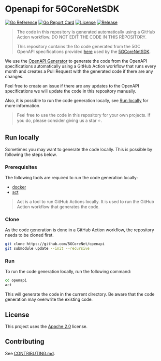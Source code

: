 # Openapi for 5GCoreNetSDK
    
[![Go Reference](https://pkg.go.dev/badge/github.com/5GCoreNet/openapi.svg)](https://pkg.go.dev/github.com/5GCoreNet/openapi)
[![Go Report Card](https://goreportcard.com/badge/github.com/5GCoreNet/openapi)](https://goreportcard.com/report/github.com/5GCoreNet/openapi)
[![License](https://img.shields.io/github/license/5GCoreNet/openapi)](LICENSE)
[![Release](https://img.shields.io/github/v/release/5GCoreNet/openapi)](https://github.com/5GCoreNet/openapi/releases/latest)

> The code in this repository is generated automatically using a GitHub Action workflow. DO NOT EDIT THE CODE IN THIS REPOSITORY.
> 
> This repository contains the Go code generated from the 5GC OpenAPI specifications provided [here](https://github.com/jdegre/5GC_APIs) used by the [5GCoreNetSDK](https://github.com/5GCoreNet/5GCoreNetSDK).

We use the [OpenAPI Generator](https://openapi-generator.tech/) to generate the code from the OpenAPI specifications automatically using a GitHub Action workflow 
that runs every month and creates a Pull Request with the generated code if there are any changes. 

Feel free to create an issue if there are any updates to the OpenAPI specifications we will update the code in this repository manually.

Also, it is possible to run the code generation locally, see [Run locally](#run-locally) for more information.

> Feel free to use the code in this repository for your own projects. If you do, please consider giving us a star :star:.

## Run locally

Sometimes you may want to generate the code locally. This is possible by following the steps below.

### Prerequisites

The following tools are required to run the code generation locally:

- [docker](https://docs.docker.com/get-docker/)
- [act](https://github.com/nektos/act#installation)

> Act is a tool to run GitHub Actions locally. It is used to run the GitHub Action workflow that generates the code.

### Clone

As the code generation is done in a GitHub Action workflow, the repository needs to be cloned first.

```bash
git clone https://github.com/5GCoreNet/openapi
git submodule update --init --recursive
```

### Run

To run the code generation locally, run the following command:

```bash
cd openapi
act
```

This will generate the code in the current directory. Be aware that the code generation may overwrite the existing code.

## License

This project uses the [Apache 2.0](LICENSE) license.

## Contributing

See [CONTRIBUTING.md](CONTRIBUTING.md).
